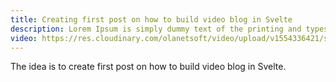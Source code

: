 ```yaml
---
title: Creating first post on how to build video blog in Svelte 
description: Lorem Ipsum is simply dummy text of the printing and typesetting industry. Lorem Ipsum has been the industry's standard.
video: https://res.cloudinary.com/olanetsoft/video/upload/v1554336421/samples/sea-turtle.mp4
---
```


The idea is to create first post on how to build video blog in Svelte.
